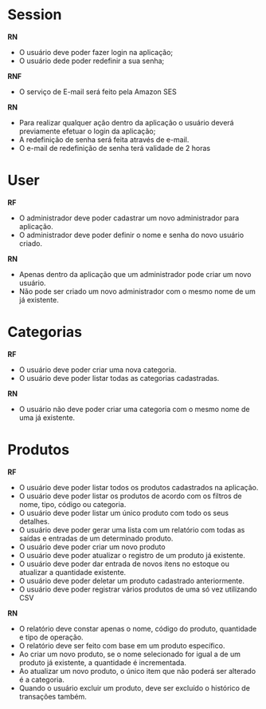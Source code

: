 # Session

**RN**

- O usuário deve poder fazer login na aplicação;
- O usuário dede poder redefinir a sua senha;

**RNF**

- O serviço de E-mail será feito pela Amazon SES

**RN**

- Para realizar qualquer ação dentro da aplicação o usuário deverá previamente efetuar o login da aplicação;
- A redefinição de senha será feita através de e-mail.
- O e-mail de redefinição de senha terá validade de 2 horas

# User

**RF**

- O administrador deve poder cadastrar um novo administrador para aplicação.
- O administrador deve poder definir o nome e senha do novo usuário criado.

**RN**

- Apenas dentro da aplicação que um administrador pode criar um novo usuário.
- Não pode ser criado um novo administrador com o mesmo nome de um já existente.


# Categorias

**RF**

- O usuário deve poder criar uma nova categoria.
- O usuário deve poder listar todas as categorias cadastradas.


**RN**

- O usuário não deve poder criar uma categoria com o mesmo nome de uma já existente.

# Produtos

**RF**

- O usuário deve poder listar todos os produtos cadastrados na aplicação.
- O usuário deve poder listar os produtos de acordo com os filtros de nome, tipo, código ou categoria.
- O usuário deve poder listar um único produto com todo os seus detalhes.
- O usuário deve poder gerar uma lista com um relatório com todas as saídas e entradas de um determinado produto.
- O usuário deve poder criar um novo produto
- O usuário deve poder atualizar o registro de um produto já existente.
- O usuário deve poder dar entrada de novos itens no estoque ou atualizar a quantidade existente.
- O usuário deve poder deletar um produto cadastrado anteriormente.
- O usuário deve poder registrar vários produtos de uma só vez utilizando CSV

**RN**

- O relatório deve constar apenas o nome, código do produto, quantidade e tipo de operação.
- O relatório deve ser feito com base em um produto específico.
- Ao criar um novo produto, se o nome selecionado for igual a de um produto já existente, a quantidade é incrementada.
- Ao atualizar um novo produto, o único item que não poderá ser alterado é a categoria.
- Quando o usuário excluir um produto, deve ser excluído o histórico de transações também.
